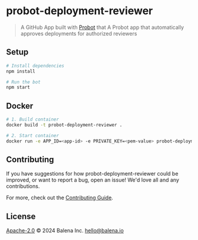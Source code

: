 # probot-deployment-reviewer

> A GitHub App built with [Probot](https://github.com/probot/probot) that A Probot app that automatically approves deployments for authorized reviewers

## Setup

```sh
# Install dependencies
npm install

# Run the bot
npm start
```

## Docker

```sh
# 1. Build container
docker build -t probot-deployment-reviewer .

# 2. Start container
docker run -e APP_ID=<app-id> -e PRIVATE_KEY=<pem-value> probot-deployment-reviewer
```

## Contributing

If you have suggestions for how probot-deployment-reviewer could be improved, or want to report a bug, open an issue! We'd love all and any contributions.

For more, check out the [Contributing Guide](CONTRIBUTING.md).

## License

[Apache-2.0](LICENSE) © 2024 Balena Inc. <hello@balena.io>
